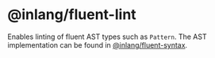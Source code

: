 # @inlang/fluent-lint

Enables linting of fluent AST types such as `Pattern`. The AST implementation can be found in [@inlang/fluent-syntax](../fluent-syntax).

